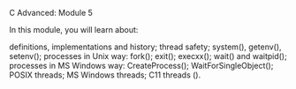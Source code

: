C Advanced: Module 5

In this module, you will learn about:

definitions, implementations and history;
thread safety;
system(), getenv(), setenv();
processes in Unix way:
fork();
exit();
execxx();
wait() and waitpid();
processes in MS Windows way:
CreateProcess();
WaitForSingleObject();
POSIX threads;
MS Windows threads;
C11 threads ().